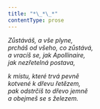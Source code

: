 ```yaml
---
title: "*\_*\_*"
contentType: prose
---
```


<section>

_Zůstáváš, a vše plyne,  
prcháš od všeho, co zůstává,  
a vracíš se, jak Apollinaire,  
jak nezřetelná postava,_

</section>

<section>

_k místu, které trvá pevně  
kotvené k dřevu řetězem,  
pak odstrčíš to dřevo jemně  
a obejmeš se s železem._

</section>
